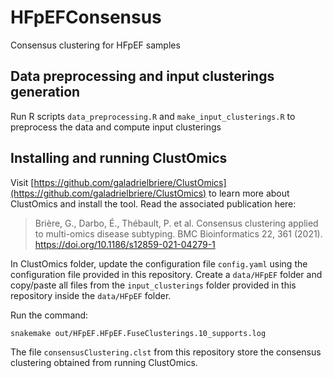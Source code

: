 # HFpEFConsensus
Consensus clustering for HFpEF samples

## Data preprocessing and input clusterings generation
Run R scripts `data_preprocessing.R` and `make_input_clusterings.R` to preprocess the data and compute input clusterings

## Installing and running ClustOmics

Visit [https://github.com/galadrielbriere/ClustOmics](https://github.com/galadrielbriere/ClustOmics) to learn more about ClustOmics and install the tool. 
Read the associated publication here:
> Brière, G., Darbo, É., Thébault, P. et al. Consensus clustering applied to multi-omics disease subtyping. BMC Bioinformatics 22, 361 (2021). https://doi.org/10.1186/s12859-021-04279-1

In ClustOmics folder, update the configuration file `config.yaml` using the configuration file provided in this repository. Create a `data/HFpEF` folder and copy/paste all files from the `input_clusterings` folder provided in this repository inside the `data/HFpEF` folder.

Run the command:

`snakemake out/HFpEF.HFpEF.FuseClusterings.10_supports.log`

The file `consensusClustering.clst` from this repository store the consensus clustering obtained from running ClustOmics.
